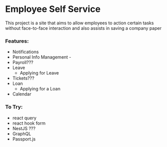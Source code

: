 # Employee Self Service

This project is a site that aims to allow employees to action certain tasks without face-to-face interaction and also assists in saving a company paper

### Features:

- Notifications
- Personal Info Management -
- Payroll???
- Leave 
    - Applying for Leave
- Tickets???
- Loan
    - Applying for a Loan
- Calendar

### To Try:

+ react query
+ react hook form
+ NestJS ???
+ GraphQL
+ Passport.js


